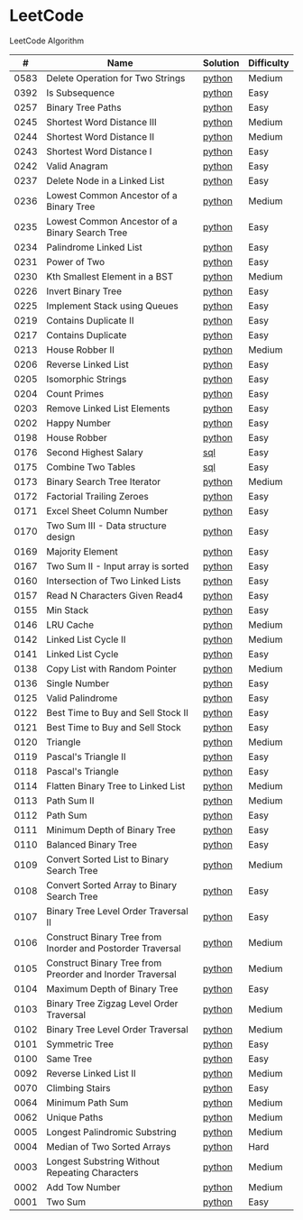 # LeetCode

LeetCode Algorithm


| # | Name | Solution | Difficulty  |
| --- | --- | --- | --- |
| 0583 | Delete Operation for Two Strings | [python](./python/DeleteOperationforTwoStrings/[583]minDistance.py) | Medium | 
| 0392 | Is Subsequence | [python](./python/392.is-subsequence/is-subsequence.py) | Easy |
| 0257 | Binary Tree Paths | [python](./pthon/257.binary-tree-paths/binary-tree-paths.py) | Easy | 
| 0245 | Shortest Word Distance III | [python](./python/245.shortest-word-distance-iii/shortest-word-distance-iii.py) | Medium |
| 0244 | Shortest Word Distance II | [python](./python/244.shortest-word-distance-ii/shortest-word-distance-ii.py) | Medium | 
| 0243 | Shortest Word Distance I | [python](./python/243.shortest-word-distance/shortest-word-distance.py) | Easy |
| 0242 | Valid Anagram | [python](./python/242.valid-anagram/valid-anagram.py) | Easy |
| 0237 | Delete Node in a Linked List | [python](./python/237.delete-node-in-a-linked-list/delete-node-in-a-linked-list.py) | Easy |
| 0236 | Lowest Common Ancestor of a Binary Tree | [python](./python/236.lowest-common-ancestor-of-a-binary-tree/lowest-common-ancestor-of-a-binary-tree.py) | Medium |
| 0235 | Lowest Common Ancestor of a Binary Search Tree | [python](./python/235.lowest-common-ancestor-of-a-binary-search-tree/lowest-common-ancestor-of-a-binary-search-tree.py) | Easy |
| 0234 | Palindrome Linked List | [python](./python/234.palindrome-linked-list/palindrome-linked-list.py) | Easy |
| 0231 | Power of Two | [python](./python/231.power-of-two/power-of-two.py) | Easy |
| 0230 | Kth Smallest Element in a BST | [python](./python/230.kth-smallest-element-in-a-bst/kth-smallest-element-in-a-bst.py) | Medium |
| 0226 | Invert Binary Tree | [python](./python/invert-binary-tree/invert-binary-tree.py) | Easy |
| 0225 | Implement Stack using Queues | [python](./python/225.implement-stack-using-queues/implement-stack-using-queues.py) | Easy |
| 0219 | Contains Duplicate II| [python](./python/219.contains-duplicate-ii/contains-duplicate-ii.py) | Easy |
| 0217 | Contains Duplicate | [python](./python/217.contains-duplicate/contains-duplicate.py) | Easy |
| 0213 | House Robber II | [python](./python/213.house-robber-ii/house-robber-ii.py) | Medium |
| 0206 | Reverse Linked List| [python](./python/206.reverse-linked-list/reverse-linked-list.py) | Easy |
| 0205 | Isomorphic Strings | [python](./python/205.isomorphic-strings/isomorphic-strings.py) | Easy |
| 0204 | Count Primes | [python](./python/204.count-primes/count-primes.py) | Easy |
| 0203 | Remove Linked List Elements | [python](./python/203.remove-linked-list-elements/remove-linked-list-elements.py) | Easy |
| 0202 | Happy Number | [python](./python/202.happy-number/happy-number.py) | Easy |
| 0198 | House Robber  | [python](./python/198.house-robber/house-robber.py) | Easy |
| 0176 | Second Highest Salary | [sql](./sql/176.second-highest-salary/second-highest-salary.sql) | Easy |
| 0175 | Combine Two Tables | [sql](./sql/175.combine-two-tables/combine-two-tables.sql) | Easy |
| 0173 | Binary Search Tree Iterator | [python](./python173.binary-search-tree-iterator/binary-search-tree-iterator.py) | Medium |
| 0172 | Factorial Trailing Zeroes | [python](./python/172.factorial-trailing-zeroes/factorial-trailing-zeroes.py) | Easy |
| 0171 | Excel Sheet Column Number | [python](./python/171.excel-sheet-column-number/excel-sheet-column-number.py) | Easy |
| 0170 | Two Sum III - Data structure design | [python](./python/170.two-sum-iii-data-structure-design/two-sum-iii-data-structure-design.py) | Easy |
| 0169 | Majority Element | [python](./169.majority-element/majority-element.py) | Easy |
| 0167 | Two Sum II - Input array is sorted | [python](./167.two-sum-ii-input-array-is-sorted/two-sum-ii-input-array-is-sorted.py) | Easy |
| 0160 | Intersection of Two Linked Lists | [python](./160.intersection-of-two-linked-lists/intersection-of-two-linked-lists.py) | Easy |
| 0157 | Read N Characters Given Read4 | [python](./python/157.read-n-characters-given-read4/read-n-characters-given-read4.py) | Easy |
| 0155 | Min Stack | [python](./python/155.min-stack/min-stack.py) | Easy |
| 0146 | LRU Cache | [python](./python/146.lru-cache/lru-cache.py) | Medium |
| 0142 | Linked List Cycle II | [python](./python/LinkedListCycleII/[142]detectCycle.py) | Medium |
| 0141 | Linked List Cycle | [python](./python/LinkedListCycle/[141]hasCycle.py) | Easy |
| 0138 | Copy List with Random Pointer | [python](./python/138.copy-list-with-random-pointer/copy-list-with-random-pointer.py) | Medium |
| 0136 | Single Number | [python](./python/SingleNumber/[136]singleNumber.py) | Easy |
| 0125 | Valid Palindrome | [python](./python/ValidPalindrome/[125]isPalindrome.py) | Easy |
| 0122 | Best Time to Buy and Sell Stock II | [python](./python/BestTimetoBuyandSellStockII/[122]maxProfit.py) | Easy |
| 0121 | Best Time to Buy and Sell Stock | [python](./python/BestTimetoBuyandSellStock/[121]maxProfit.py) | Easy |
| 0120 | Triangle | [python](./python/Triangle/[120]minimumTotal.py) | Medium |
| 0119 | Pascal's Triangle II | [python](./python/Pascal'sTriangleII/[119]getRow.py) | Easy |
| 0118 | Pascal's Triangle | [python](./python/Pascal'sTriangle/[118]generate.py) | Easy |
| 0114 | Flatten Binary Tree to Linked List | [python](./python/FlattenBinaryTreetoLinkedList/[114]flatten.py) | Medium |
| 0113 | Path Sum II | [python](./python/PathSumII/[113]pathSum.py) | Medium |
| 0112 | Path Sum | [python](./python/PathSum/[112]hasPathSum.py) | Easy |
| 0111 | Minimum Depth of Binary Tree | [python](./python/MinimumDepthofBinaryTree/[111]minDepth.py) | Easy |
| 0110 | Balanced Binary Tree | [python](./python/BalancedBinaryTree/[110]isBalanced.py) | Easy |
| 0109 | Convert Sorted List to Binary Search Tree | [python](./python/ConvertSortedListtoBinarySearchTree/[109]sortedListToBST.py) | Medium |
| 0108 | Convert Sorted Array to Binary Search Tree | [python](./python/ConvertSortedArraytoBinarySearchTree/[108]sortedArrayToBST.py) | Easy |
| 0107 | Binary Tree Level Order Traversal II | [python](./python/BinaryTreeLevelOrderTraversalII/[107]levelOrderBottom.py) | Easy |
| 0106 | Construct Binary Tree from Inorder and Postorder Traversal | [python](./python/ConstructBinaryTreefromInorderandPostorderTraversal/buildTree.py) | Medium |
| 0105 | Construct Binary Tree from Preorder and Inorder Traversal | [python](./python/ConstructBinaryTreefromPreorderandInorderTraversal/buildTree.py) | Medium |
| 0104 | Maximum Depth of Binary Tree | [python](./python/MaximumDepthofBinaryTree/[104]MaxDepth.py) | Easy |
| 0103 | Binary Tree Zigzag Level Order Traversal | [python](./python/BinaryTreeZigzagLevelOrderTraversal/) | Medium |
| 0102 | Binary Tree Level Order Traversal | [python](./python/BinaryTreeLevelOrderTraversal/[102]level%20order.py) | Medium | 
| 0101 | Symmetric Tree | [python](./python/SymmetricTree/[101]symmetric%20tree.py) | Easy  | 
| 0100 | Same Tree | [python](./python/SameTree/[100]Same%20Tree.py) | Easy | 
| 0092 | Reverse Linked List II | [python](./python/092.reverse-linked-list-ii/reverse-linked-list-ii.py) | Medium |
| 0070 | Climbing Stairs | [python](./python/0070.climbing-stairs/climbing-stairs.py) | Easy |
| 0064 | Minimum Path Sum | [python](./python/0064.minimum-path-sum/minimum-path-sum.py) | Medium |
| 0062 | Unique Paths | [python](./python/0062.unique-paths/unique-paths.py) | Medium |
| 0005 | Longest Palindromic Substring | [python](./python/LongestPalindromicSubstring/[5]Longest%20Palindromic%20Substring.py) | Medium | 
| 0004 | Median of Two Sorted Arrays | [python](./python/MedianofTwoSortedArrays/[4]Median%20of%20Two%20Sorted%20Arrays.py) | Hard | 
| 0003 | Longest Substring Without Repeating Characters | [python](./python/[3]LonSubStrWithoutRepeatChar/[3]Longest%20Substring%20Without%20Repeating%20Characters.py) | Medium |
| 0002 | Add Tow Number| [python](./python/AddTwoNumber/[2]Add%20Two%20Numbers.py) | Medium |
| 0001 | Two Sum | [python](./python/0001.two-sum/two-sum.py) | Easy |